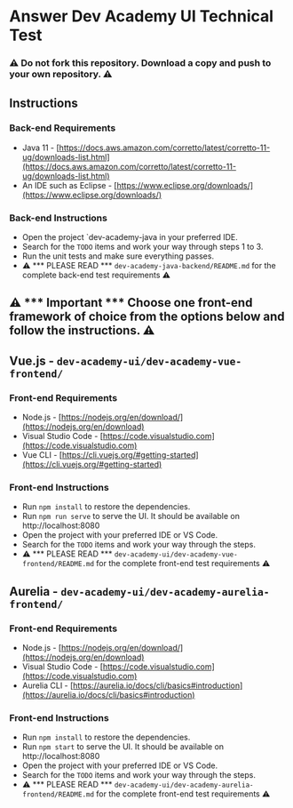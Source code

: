 # Answer Dev Academy UI Technical Test

### ⚠️ **Do not fork** this repository. Download a copy and push to your own repository. ⚠️

## **Instructions**

### **Back-end Requirements**

- Java 11 - [https://docs.aws.amazon.com/corretto/latest/corretto-11-ug/downloads-list.html](https://docs.aws.amazon.com/corretto/latest/corretto-11-ug/downloads-list.html)
- An IDE such as Eclipse - [https://www.eclipse.org/downloads/](https://www.eclipse.org/downloads/)

### **Back-end Instructions**

- Open the project `dev-academy-java in your preferred IDE.
- Search for the `TODO` items and work your way through steps 1 to 3.
- Run the unit tests and make sure everything passes.
- ⚠️ *** PLEASE READ *** `dev-academy-java-backend/README.md` for the complete back-end test requirements ⚠️




## ⚠️ *** Important ***  Choose one front-end framework of choice from the options below and follow the instructions. ⚠️

## Vue.js - `dev-academy-ui/dev-academy-vue-frontend/`
### **Front-end Requirements**

- Node.js - [https://nodejs.org/en/download/](https://nodejs.org/en/download)
- Visual Studio Code - [https://code.visualstudio.com](https://code.visualstudio.com)
- Vue CLI - [https://cli.vuejs.org/#getting-started](https://cli.vuejs.org/#getting-started)

### **Front-end Instructions**

- Run `npm install` to restore the dependencies.
- Run `npm run serve` to serve the UI. It should be available on http://localhost:8080
- Open the project with your preferred IDE or VS Code.
- Search for the `TODO` items and work your way through the steps.
- ⚠️ *** PLEASE READ *** `dev-academy-ui/dev-academy-vue-frontend/README.md` for the complete front-end test requirements ⚠️




## Aurelia - `dev-academy-ui/dev-academy-aurelia-frontend/`
### **Front-end Requirements**

- Node.js - [https://nodejs.org/en/download/](https://nodejs.org/en/download)
- Visual Studio Code - [https://code.visualstudio.com](https://code.visualstudio.com)
- Aurelia CLI - [https://aurelia.io/docs/cli/basics#introduction](https://aurelia.io/docs/cli/basics#introduction)

### **Front-end Instructions**

- Run `npm install` to restore the dependencies.
- Run `npm start` to serve the UI. It should be available on http://localhost:8080
- Open the project with your preferred IDE or VS Code.
- Search for the `TODO` items and work your way through the steps.
- ⚠️ *** PLEASE READ *** `dev-academy-ui/dev-academy-aurelia-frontend/README.md` for the complete front-end test requirements ⚠️